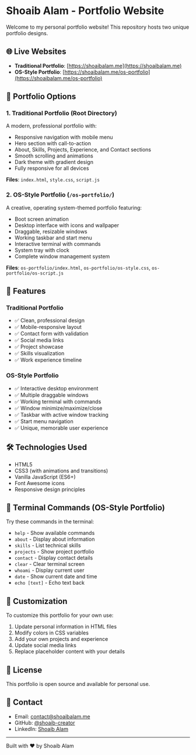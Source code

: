 # Shoaib Alam - Portfolio Website

Welcome to my personal portfolio website! This repository hosts two unique portfolio designs.

## 🌐 Live Websites

- **Traditional Portfolio**: [https://shoaibalam.me](https://shoaibalam.me)
- **OS-Style Portfolio**: [https://shoaibalam.me/os-portfolio](https://shoaibalam.me/os-portfolio)

## 📁 Portfolio Options

### 1. Traditional Portfolio (Root Directory)
A modern, professional portfolio with:
- Responsive navigation with mobile menu
- Hero section with call-to-action
- About, Skills, Projects, Experience, and Contact sections
- Smooth scrolling and animations
- Dark theme with gradient design
- Fully responsive for all devices

**Files**: `index.html`, `style.css`, `script.js`

### 2. OS-Style Portfolio (`/os-portfolio/`)
A creative, operating system-themed portfolio featuring:
- Boot screen animation
- Desktop interface with icons and wallpaper
- Draggable, resizable windows
- Working taskbar and start menu
- Interactive terminal with commands
- System tray with clock
- Complete window management system

**Files**: `os-portfolio/index.html`, `os-portfolio/os-style.css`, `os-portfolio/os-script.js`

## 🚀 Features

### Traditional Portfolio
- ✅ Clean, professional design
- ✅ Mobile-responsive layout
- ✅ Contact form with validation
- ✅ Social media links
- ✅ Project showcase
- ✅ Skills visualization
- ✅ Work experience timeline

### OS-Style Portfolio
- ✅ Interactive desktop environment
- ✅ Multiple draggable windows
- ✅ Working terminal with commands
- ✅ Window minimize/maximize/close
- ✅ Taskbar with active window tracking
- ✅ Start menu navigation
- ✅ Unique, memorable user experience

## 🛠️ Technologies Used

- HTML5
- CSS3 (with animations and transitions)
- Vanilla JavaScript (ES6+)
- Font Awesome icons
- Responsive design principles

## 📱 Terminal Commands (OS-Style Portfolio)

Try these commands in the terminal:
- `help` - Show available commands
- `about` - Display about information
- `skills` - List technical skills
- `projects` - Show project portfolio
- `contact` - Display contact details
- `clear` - Clear terminal screen
- `whoami` - Display current user
- `date` - Show current date and time
- `echo [text]` - Echo text back

## 🌟 Customization

To customize this portfolio for your own use:

1. Update personal information in HTML files
2. Modify colors in CSS variables
3. Add your own projects and experience
4. Update social media links
5. Replace placeholder content with your details

## 📄 License

This portfolio is open source and available for personal use.

## 📧 Contact

- Email: contact@shoaibalam.me
- GitHub: [@shoaib-creator](https://github.com/shoaib-creator)
- LinkedIn: [Shoaib Alam](https://linkedin.com/in/shoaib-alam)

---

Built with ❤️ by Shoaib Alam